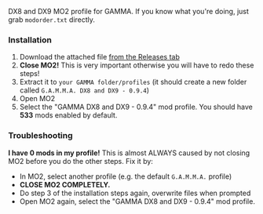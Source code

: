 DX8 and DX9 MO2 profile for GAMMA. If you know what you're doing, just grab `modorder.txt` directly.

### Installation
1. Download the attached file [from the Releases tab](https://github.com/veerserif/gamma-dx8-and-dx9/releases)
2. **Close MO2!** This is very important otherwise you will have to redo these steps!
3. Extract it to `your GAMMA folder/profiles` (it should create a new folder called `G.A.M.M.A. DX8 and DX9 - 0.9.4`)
4. Open MO2
5.  Select the "GAMMA DX8 and DX9 - 0.9.4" mod profile. You should have **533** mods enabled by default.

### Troubleshooting

**I have 0 mods in my profile!**
This is almost ALWAYS caused by not closing MO2 before you do the other steps. Fix it by:
- In MO2, select another profile (e.g. the default `G.A.M.M.A.` profile)
- **CLOSE MO2 COMPLETELY.**
- Do step 3 of the installation steps again, overwrite files when prompted
- Open MO2 again, select the "GAMMA DX8 and DX9 - 0.9.4" mod profile.
